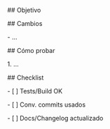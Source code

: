 \## Objetivo

<!-- Qué resuelve este PR -->



\## Cambios

\- ...



\## Cómo probar

1\. ...



\## Checklist

\- \[ ] Tests/Build OK

\- \[ ] Conv. commits usados

\- \[ ] Docs/Changelog actualizado



